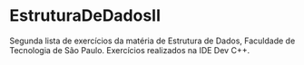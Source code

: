 # EstruturaDeDadosII
Segunda lista de exercícios da matéria de Estrutura de Dados, Faculdade de Tecnologia de São Paulo. Exercícios realizados na IDE Dev C++.
